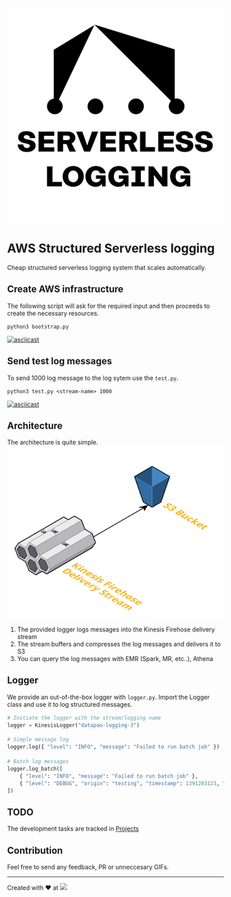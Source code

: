 ![](logo512.png)
# AWS Structured Serverless logging
Cheap structured serverless logging system that scales automatically.

## Create AWS infrastructure
The following script will ask for the required input and then proceeds to create the necessary resources.
```
python3 bootstrap.py
```
[![asciicast](https://asciinema.org/a/PboyxjguezLm6BUDeICkpe48h.png)](https://asciinema.org/a/PboyxjguezLm6BUDeICkpe48h)

## Send test log messages
To send 1000 log message to the log sytem use the `test.py`.
```
python3 test.py <stream-name> 1000
```
[![asciicast](https://asciinema.org/a/ns3GLeAaMdMnRn88YBwTMRQUP.png)](https://asciinema.org/a/ns3GLeAaMdMnRn88YBwTMRQUP)

## Architecture
The architecture is quite simple.
![](architecture.png)

1. The provided logger logs messages into the Kinesis Firehose delivery stream
2. The stream buffers and compresses the log messages and delivers it to S3
3. You can query the log messages with EMR (Spark, MR, etc..), Athena

## Logger
We provide an out-of-the-box logger with `logger.py`.
Import the Logger class and use it to log structured messages.
```python
# Initiate the logger with the stream/logging name
logger = KinesisLogger("datapao-logging-3")

# Simple message log
logger.log({ "level": "INFO", "message": "Failed to run batch job" })

# Batch log messages
logger.log_batch([
    { "level": "INFO", "message": "Failed to run batch job" },
    { "level": "DEBUG", "origin": "testing", "timestamp": 1391203123, "sensor": "temp-0002xb" }
])
```

## TODO
The development tasks are tracked in [Projects](https://github.com/datapao/serverless-logging/projects/1)

## Contribution
Feel free to send any feedback, PR or unneccesary GIFs.

---

Created with :heart: at <a href="http://datapao.com">![](http://datapao.com/wp-content/themes/datapao/img/header.svg)</a>

